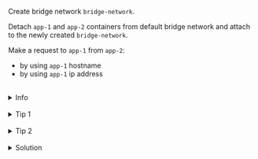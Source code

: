 
Create bridge network `bridge-network`.

Detach `app-1` and `app-2` containers from default bridge network 
and attach to the newly created `bridge-network`.

Make a request to `app-1` from `app-2`:
* by using `app-1` hostname
* by using `app-1` ip address


<br>
<details><summary>Info</summary>
<br>

```plain
Documentation - https://docs.docker.com/network/network-tutorial-standalone/#use-user-defined-bridge-networks.
```

</details>

<br>
<details><summary>Tip 1</summary>
<br>

```plain
Use curl -sS command to make a request.
```

</details>

<br>
<details><summary>Tip 2</summary>
<br>

```plain
Ip address of pods in the network can be found by running 
"docker network inspect bridge | jq .[0].Containers".
```

</details>


<br>
<details><summary>Solution</summary>
<br>

<br>

Create network `bridge-network`:
(--driver bridge is not nessecary here, as it is a default behaviour)

<br>

```plain
docker network create --driver bridge bridge-network
```{{exec}}

<br>

Disconnect `app-1` and `app-2` from the default `bridge` network:

<br>

```plain
docker network disconnect bridge app-1 \
&& \
docker network disconnect bridge app-2
```{{exec}}

<br>

Connect `app-1` and `app-2` containers to the `bridge-network` network:

<br>

```plain
docker network connect bridge-network app-1 \
&& \
docker network connect bridge-network app-2
```{{exec}}

<br>

List information about the network:

<br>

```plain
docker network inspect bridge-network
```{{exec}}

<br>

Send get request to app-1 from app-2:

<br>

```plain
docker exec app-2 sh -c 'curl -sS app-1'
```{{exec}}

<br>

Make a request from `app-2` to `app-1` using its IP address:

<br>

```plain
docker exec app-2 sh -c 'curl -sS 172.18.0.2'
```{{exec}}

</details>